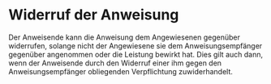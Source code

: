 # Widerruf der Anweisung

Der Anweisende kann die Anweisung dem Angewiesenen gegenüber widerrufen, solange nicht der Angewiesene sie dem Anweisungsempfänger gegenüber angenommen oder die Leistung bewirkt hat. Dies gilt auch dann, wenn der Anweisende durch den Widerruf einer ihm gegen den Anweisungsempfänger obliegenden Verpflichtung zuwiderhandelt. 

